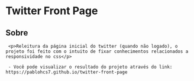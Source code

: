 # Twitter Front Page

## Sobre

     <p>Releitura da página inicial do twitter (quando não logado), o projeto foi feito com o intuito de fixar conhecimentos relacionados a responsividade no css</p>

     - Você pode visualizar o resultado do projeto através do link: https://pablohcs7.github.io/twitter-front-page
